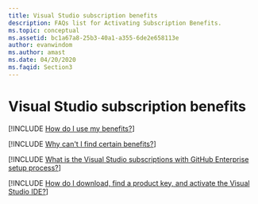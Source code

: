 ```yaml
---
title: Visual Studio subscription benefits
description: FAQs list for Activating Subscription Benefits.
ms.topic: conceptual
ms.assetid: bc1a67a8-25b3-40a1-a355-6de2e658113e
author: evanwindom
ms.author: amast
ms.date: 04/20/2020
ms.faqid: Section3
---
```


# Visual Studio subscription benefits

[!INCLUDE [How do I use my benefits?](includes/use-benefits.md)]

[!INCLUDE [Why can't I find certain benefits?](includes/available-benefits.md)]

[!INCLUDE [What is the Visual Studio subscriptions with GitHub Enterprise setup process?](includes/ghe-process.md)]

[!INCLUDE [How do I download, find a product key, and activate the Visual Studio IDE?](includes/activate-ide.md)]

